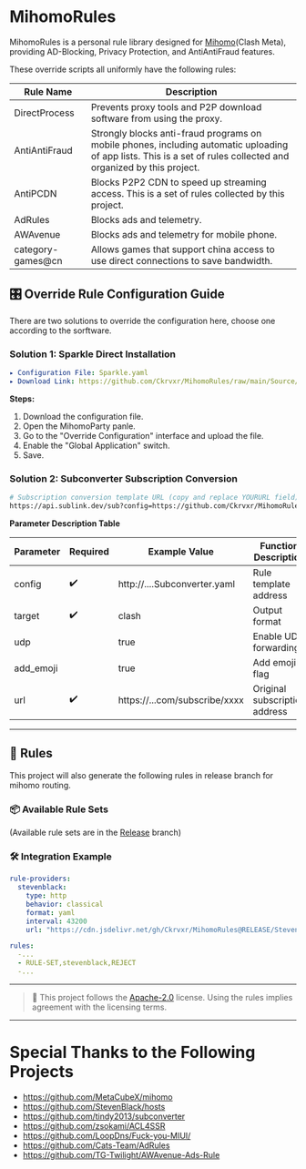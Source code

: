 # MihomoRules

MihomoRules is a personal rule library designed for [Mihomo](https://github.com/MetaCubeX/mihomo)(Clash Meta), providing AD-Blocking, Privacy Protection, and AntiAntiFraud features.

These override scripts all uniformly have the following rules:

| Rule Name         | Description |
| ----------------- | ----------- |
| DirectProcess     | Prevents proxy tools and P2P download software from using the proxy. |
| AntiAntiFraud     | Strongly blocks anti-fraud programs on mobile phones, including automatic uploading of app lists. This is a set of rules collected and organized by this project. |
| AntiPCDN          | Blocks P2P2 CDN to speed up streaming access. This is a set of rules collected by this project. |
| AdRules           | Blocks ads and telemetry. |
| AWAvenue          | Blocks ads and telemetry for mobile phone. |
| category-games@cn | Allows games that support china access to use direct connections to save bandwidth. |

## 🎛️ Override Rule Configuration Guide

There are two solutions to override the configuration here, choose one according to the sorftware.

### Solution 1: Sparkle Direct Installation

```yaml
▸ Configuration File: Sparkle.yaml
▸ Download Link: https://github.com/Ckrvxr/MihomoRules/raw/main/Source/Override/Sparkle.yaml
```

**Steps:**

1. Download the configuration file.
2. Open the MihomoParty panle.
3. Go to the "Override Configuration" interface and upload the file.
4. Enable the "Global Application" switch.
5. Save.

### Solution 2: Subconverter Subscription Conversion

```bash
# Subscription conversion template URL (copy and replace YOURURL field)
https://api.sublink.dev/sub?config=https://github.com/Ckrvxr/MihomoRules/raw/refs/heads/main/Source/Override/Subconverter.yaml&target=clash&udp=true&add_emoji=true&url=YOURURL
```

**Parameter Description Table**

| Parameter | Required | Example Value                 | Function Description          |
| --------- | -------- | ----------------------------- | ----------------------------- |
| config    | ✔️       | http://....Subconverter.yaml  | Rule template address         |
| target    | ✔️       | clash                         | Output format                 |
| udp       |          | true                          | Enable UDP forwarding         |
| add_emoji |          | true                          | Add emoji flag                |
| url       | ✔️       | https://...com/subscribe/xxxx | Original subscription address |

---

## 🚀 Rules

This project will also generate the following rules in release branch for mihomo routing.

### 📦 Available Rule Sets

(Available rule sets are in the [Release](https://github.com/Ckrvxr/MihomoRules/tree/release) branch)

### 🛠️ Integration Example

```yaml
rule-providers:
  stevenblack:
    type: http
    behavior: classical
    format: yaml
    interval: 43200
    url: "https://cdn.jsdelivr.net/gh/Ckrvxr/MihomoRules@RELEASE/StevenBlack.yaml"

rules:
  -...
  - RULE-SET,stevenblack,REJECT
  -...
```

---

> 📌 This project follows the [Apache-2.0](https://www.apache.org/licenses/LICENSE-2.0) license. Using the rules implies agreement with the licensing terms.

---

# Special Thanks to the Following Projects

- https://github.com/MetaCubeX/mihomo
- https://github.com/StevenBlack/hosts
- https://github.com/tindy2013/subconverter
- https://github.com/zsokami/ACL4SSR
- https://github.com/LoopDns/Fuck-you-MIUI/
- https://github.com/Cats-Team/AdRules
- https://github.com/TG-Twilight/AWAvenue-Ads-Rule
